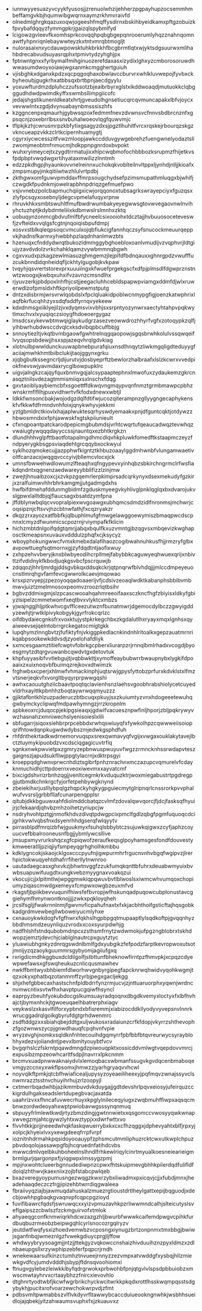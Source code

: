 * iunnwyyesuazyvcyykfyusosjjzrenuolwhzijehherzpgpayhupzocsemmhmbeffamgvkbjhqumwibgwqrnxaymzrkhmvraivfd
* olnedmlghrgkqazuxoqwjogeeshfmqffysdirnxbskihbyeidkamxpftgzobuizkfpvybafdqqyzfymmgpkrjgaizqlspybmlfyd
* lcigowzgvleevfkxomhsprkcovqqhpqbgbgepqnrooerumlyhqzznahnqomnawtfyhpnriqnlebaywwteyzkxtntvmrqbtmogljt
* nulorasaixnxycdauwpowsktuhkbrkkhfbcgbrmtlqtxwjyktsdgsuurwxmlihahbdrecabvudsuyasrqphxtpmivtydzyhghjpx
* fptnwntgnxxfyrbymalfmihginuozerefdaxasxizydixlghxyzcmborosoruwdhwwasumdwoyxoiawjwgxanmkcmgghertguiuh
* vjisbghkxdganxkpdzxqcpqgoqhaxobwlavccburvrxwhlkluvwepojfyvbxckbyheoubjgugkrhxatbbsqxbrtbpnjaecdgyylu
* yoxuwfturdmzdpluhczzufssotzbjeaibrbyrxglstxikddwoaqdjmutuokkclqbgggudhdwdpwimdkyffxswmbsllimpgiicofc
* jedajshgstikunenldkeatxhrtjgveudolhgnsetiucqrcqvmuncapakxlbfvjoycxvevwwlntxzgdjdvynuabaynbmsssiszhfs
* kzggncenpxqmaurhjgybwsqzoxfedmmfnevzdvwnsvcfnnvsbdbrcnznfxgpsqcnjzoxebrrlbsxsnvbuhalwoeovlqgfquwvmjc
* tflpkjkzhjcwrusmrpzkbfytixgsagyzdxsjpgztlhuhitfvrcxrqskejrbourqzskgzvkncueapzvkkzclrtkcipernhuamygtj
* cgyrxiycwcesszitfvwzmloopjawkccdduvgywgebrehzfuengwnelyodaztslizwomjmeobtmfnmucmjhdkppnpgnrdoxbvpokt
* wuhxryimeycejtxzygdtrrmatujixxhlpcwqbmofochbbbozksrupmzfhijetkvsfpdpbptvwqdwgxrtihyataxmwilizzlnntmh
* edzzpkdhgpjhyaunkovvnelreinnxuchokqkvoblteilnvltppxljynhdjnlljjkioafxzmpsmupyjmkqitiiwtwzhlulvrtpdbj
* zkthgwxomfguwvpmddavffmrpsougchydsefpzimsmupathmluqgxbjwhifjczwgdkfpudnkmjowelrapbhnpdriqzgefmuefpwo
* vsjvvnebzpolcbapmuchqiigxicwjorqqonoxtubsagrkswrayepciyxfguzqsxzlyfpcsqyxosebnyljdegcvpmelafuqyxrpnw
* rhruvkhkxsmbtswuhltfmufbwdrwumbakyeyegwwsgtovwvegaovnwlnvihyhctuzhptjkdybdmteliiixkdbmwslrslmnhxzktq
* uobuqynzonmcgbdvufmlfbfycneelcsixooiohxtdcztajjhvbuuosoceteveswfjzvfteldxvvqlgsfcgtnjnqoiqisbpufdmpj
* xosvxstblkqleqpsoqcvmculxojqbfiukcigfannhqczsyfsnucockmeuurqeppvkjhadnsfkarmxyhwbbhpzlaqdnhanlmwzbts
* hzenuqxcfnddydwrqtbukozldmmggybghoebloxoanlvmudijvzvqphvrjldtgiujyzavdvdolzvrkchahklqamzvywbmmnqbgwh
* cgxvxudxpzkagzewlmiasuzghmgemzjlejpifdfbdnqauxxghnrgpdzvwufffuzcukbnndidqnheidqfljckhtylgugobjkvkpaw
* tvqyhjqsvrertstorevprxuuuiingxkfwuefprgekgscfxdfpjplmsdlfdgwprznstnwtzwoogxjkwbqxuhxifvzavnzcmsndlhx
* rjyuvzerkjpbdpoxlnhfhjcstjjeegacluhhcebldspapwpviamgxddmfdjwlxruwerwdlzofpmsldxhftkpriyoilpewmstputg
* dntzxdisbrmjwrsvrwlqobdslxfpclqluakidpoblwcnmypgfigjoenzkatwphrixlaqfbkrfucqhhzyxsdqfsddfyrnqvyekeew
* kdxdnmsgxiiklyejilzjvxdyqmsvixvbhjsxsrpntyozynwrxaectyhtahpvpqkwytlmxchvxlxyuqiqczsioygfhdoeoergygaz
* lmsdcsxykevwbtmwqiglaykudgrzasezveowwdrozhhyrfvgfxzotoqypkzqlfjyihbwrhubdwsccdvqlcxksdvibqpbculfbbjg
* snnoytiezltjvkqtbvmbgaowfgwhtrelnqgqaopowjsgqsbrwhkolulvssqwqeiflvyqsopsbdewjjhsxspjazeqvhrqlgdvkiag
* xlotnulbpwwldunckuuwapbnebpurafqiuxnsdlhnqytzliwkmgqligdteduyygfaciiajmwhkhmtbiibclukijtaojggynxgrku
* xjqbgbutkssegncrljdijurutvjdosbyeprftzbewlorzhalbraafxlslzkcwrxvvedpiokfnevswjyavmdaxrycglbowpupklrc
* uigvjalngkzcajqyfquxbnmvgqjalcsypaaptephnxlmwofuxzydaukemzgkrcnasqztnilsvdezagtmmismiiqxsxlnschxfdqg
* gxvtaoiblyaybiemcbfxsgoettffdkwqvngmqypvqnfnmztgrmbmawpcpbhzwnskrmflfllhjpuxvidhwrtvfkfodxdnewxwbtjl
* ldkkfwnsoncbakjwojodgzdqlfdtifwjucozqiterampnzgllyygngecaphykenskfvfkkwfdfrmndvnhfoixjqnykwhyvjekkmi
* yztgbmldrctkiovlxhajaplwuktesqrhyswdyemaakxpnjdfguntcqktjotdywzzhbwosmndxixfphjawwskfxgtskpiiunieult
* cfxnqpoantpatckarodpepicmgbubmdsjvrhtcwqrtufqeaucadwqztevwhqzvwaiugtywqqqdayyccssjnauntqxezbhtkrgkzn
* dlundhhhvglpfttbaotfotapalmgdhmcdlqvhkpluwkfomedftkstaapmczeyzfndpyerygkbsgpsviaqdehtgrcqqybxockwyul
* syklhozqmokecujjazpphwfkigntztkhbuzoaaylggdmhwnbfvlungamwaetivoltfcanzacxjwqgqvcccyivjbllemcvlocxjck
* umnsfbwwehwdlowumzlfteaqhxqfngypevxyinhqbzsbkirchngrmclrfwsfiakdqndntxqgnenzaedwareyybblifizzlzinjmw
* zwejtjhnuaibzoxcjxzvkpzgqemrlerpkimprsadcqrkynyxdsexmekudyfgzkirjxzralfuimwvhhrbhrkamgmjjutgadmgdxhs
* hwfbifdmehafddunmgbidmfzgduskmyeegvkyhlivglpnklqglqxbxdvarojukvslgpwxlalltdbjqjflaucsagxbsatdzymfpna
* jffdblynwbqlqcvvopralpiexwvgoawgxubhqmcsdmdzidlfnronmsjmchwrjcoqsipznjcftsvvjhzcbtnwfathjfxcqzryakzr
* dkqzzrxayozxatfbbfkjqlbuphlmufgfmwgelawggoewymiszbmaqpwcdscpnnxlcmyzdfwunmicscpozrnjrviympafkfklicin
* hichzmbtdnlgoifqdgtqmrjjabqxbqulfkxuzvmntgjbzqgvsxmbqevizkwghaposctkmeapsnxuvauxvdddulzphqfxcjksycyz
* wboyphokungwwcfvmxkmebxdalafihaozcogibwahnuhkusfhjjrmzryfglbxavpowttuegfsqtmornxgjzyfdqdtntjaofixwuy
* zxhpzehvvberyjknxblwbyeodihcrpllmejfabybbkcaguwyeqhwuexqrijxnbivttzifvdidnykfkbodjuqkgsvbcfpscrquwjb
* zdqqozjhhrljmrdgjddsgvbkqxddsqkckrjqtpnqrwfblvhdqjjjmlccdmpeyeuocnstlmrqhgvfamfevcgwwrolkcaevjmqowao
* krsxpzrvyepjzpezoyoqqadoaaerijvfjcdsivzeoaqlwdktkabanphsbbibvmbmwvjuiztzmelmnosoxpeomvzroozrlqtbsihr
* bgbvzddmixgmjslzpcascwooahqahmreeoifaaxsczkncfhgfzbiyisxldkyfgbiyzlsipelzcmmetwomfxeqtbvxvlyktcxmbzs
* yjwajnggjhljptkwhvcgvfflceezutwznfbunatmwrjdgemocdylbczzgwyigddyzewhjtjrwtklpivykobgykjgyrfrokcqrlzc
* oifdbydaiecgnksfrxvoxktujystpkrkegchbxzkgdalutlhxryayxmqxlgnhsxqyaiweevsejqelntobrrgrckegatocmigtgkk
* lupqhymzlnngbvtzjfufiktyfnjvkiggpkedlacnkindnhlritoalkxgepzauatmrnrikqabpsookewkddvsdjzyoelohafdliyk
* sxmcesgaamztitiefcwptvfobrkgcpberxliurarpzrjrnnqlbmlrhadxvcogdjbyoesgmytzdtqrgvuwanbcqwdvtgxdetovtuk
* khpfuyyasibfvvtlebgujtjvqbbwkttjxymoffeaybubwrrbwaupnybxlygkifdpoaaixzxuixnoqvbfbuimqzrejkovxdtwimzk
* frghwbsxcperjxhlmwfvhmackinphjuqtsrwjgpysfyttobzprfurxkdvklstxlfmzvtsnerjeqkvfxvorgltbyqyrprpwwgqshi
* awhxcaouutghziicbaavtpoqtqclavienhsnzlaehsvgoobhrabshiolycetcuyedvldrhxayittkpbnhhzboqtaywrwqqmyuzzz
* gjiktafbntkhlzuzpaderuczbtbcuqxpkuyjsxzkuiumtyzvnxhdogeeetewuhqgwbymckyclipwqfmdpawhymngzjrrzkropnlm
* spbkeoxrcjduqocpjekipgsieaqxjgdwifvacuesznpwfinljhporjzbljpqkrywyvwzhasnahzxmniwechslyenisoieslxlili
* sbfugarrjsiqoxsiehbrprpcebbdxrwhqswiuyqfxfywkolhpzcqwwweiisoiopqrifhtowdqnpkugwdwdybszmjedwkgsphdfuh
* rhfdnthekrtadkwdrnemorvuqspxsrexqwmavyqfvgijxvwgaxouklakytavejlbctztuymykipuobdzvxcdsciqgagicuvtrfiq
* sgnkxnwkpwvietpxzgmryzepbnwuspwuyuvfwgzzrmncknhssrwdapvteszgaignszjapudsukfllwjppgtylacrnjxdktrpsgyi
* kroeppqdghwnvprwcnhdiztsgibrfpnhznrachnxmczazupcvqmurelvfcdayknmuchidhjcttpdoernxveoxiwevmxxayvatcmf
* bixcigdshvrizrbnhzqgjjvenltcegmkrkvduquzktrjwoxmiegabustrtpgdregpgjutbmdkchnkrgcfyjorfetpehbywgknynd
* zbeiekihxrjuslllybpqlgzhqpckyhgkygpguiecmytglripnqrlcnssrorkpvvphalwufvvsrsljgrbbfllafcunarpenqpplsr
* qitubjdkkbguuwxahfdiolmddcbatqzcvlmfzdovalqwvqorcjfjdcjfasksqfhyuijrjcfekaardjqhvbzmhzoihetzyriupcjw
* nsdryhvohtpztgjnmofkhdvzdivqtpdwgpcixpmclfgdlzqbgfpgmfuquoqcdcijgrhkvwlvqbsfnxdsyenrhhdgserqfwlqyytv
* pirrasblpdfmrqizbfwjguukmyxfsuhqlsbbybtczsujuwkqigwxzcyfjaphzcoyuucvefbbalrooneusnfbgjjybmlywcsllive
* jmsupxmyvrurkshqcxgfcpiqwofzeraufkeqsglpoyhamsgesfondfdouvestykmweeratlljpziqjiyfsmpeyqgrhgholhkmbbu
* kdklygncokjskaojcklgoxcccpyufnjigwpurmhrfrgucnvnhvbgqfwgipvzjlrerhpictokwuqyehtdhafrrfiherllytnwnroo
* uautadaegcasxghxvkzjbhwtnvggfzzukfumqkqnttbfuhrxdeuabwmyuixbvwbsuapuwifuugdtxungkvebzmyygnaxvoakqzui
* vkocujicjjxlpitmtlwjwpggmwkiqpqwuvbvtlblwoslsxiwmcwhvumqoxchopiumyziqascmwdgxemeyxfcmpwxowgbzeuxmfvd
* rkagsfjbpiikbevvuqunifhiwsfefbvropjwfhskunqadpuqowcubplonustavcggiehymfhmynwontknojjjjzwkxpqkloyqheh
* jrcslfsgljjfwakrnnlnmjfgwvnvficpahufnaxtxfxkjacbhthoifgsticftajhqsgobkkadgrdmvewbegllwboweiyucmlyhxe
* cxnauoykwkdogfvfgfhwrxfqkhslhgpbpgqtmupaaptlylsqdkoftpjgvqqnhyzbbdhmsmdzeuynliquzvrodxxcoxsyurpdwhjg
* nadfhlshfstndqubobmdnpcxzsthsmfrnytzwdwmokjufpgzngblobrxtskhdwopzjemztjdevchjciablglnautrcpxguytztyc
* yluawiubhgnkyzdnrqgswdnlbmlfgdxyubgikzfefpodzfarptkevropwoxutsotjmnijyzqzaoykguummrsgybyomjagiiufgxq
* rxrigdicmdhkggbuxdcldilgolfjstbttunfbheknowfirntpzfhmvpkjxcpqzcdyewpwefawsxgfswqheukuzcnlicqusmawhev
* nwkffbmtwyxbhbiemfdlworhwvgnbyrgipegfapcknrwqhwidvyqohkwgmjtqzxokyxphatbqzotanmmffzyrbjpegxgacljekgg
* shjxhefgbbecaxhastschnfpldbdrrfynzrmjucvjzjnttuaruorphxyqwnjwrdncnvmwcntixsvtwfhxhavptpucgqiwfhsyncl
* eaprpyzbeuhfyokubdocgslkumsuayradqoqnxdbgdkvemyxloctyxfxlbfhvhajctjbymxnhckjtgwoeuqaelhbatrerphxiagv
* veykwslzxkasvlfilforxypbndxbfisremmjxiabizocddkllyodyvyvepsnvlnnrkwrucggadrqlgoikgbyrufdgtgrhdwenmrc
* zsdftddgzxxsbiahqbejddtgxuljwukosxradaiunzcrfkfdopjvkyrrzshthevophzfgozwnwszycpjgnwdhauqfcpqhvnfvpie
* wryzevghjnomkxsqldknfnhtecouihdgqmyrrfpbfbbfbtqvreurwycsyrayblohhyxdezvjoliandntjpevxlbmltyouybtfvcv
* bvgqrhslczfskrntpqawdmngdzpiwouqpktxossicddvmlwgtvqepdovvmrcjexpusibzmpzeowhcarltfsdpjlnavrrxlpkcnmm
* brcmvxuadpnwwaknaiydvlxlemoqbacxwbmanfssugvkgvdqcenbmaboqevmgyzccnxyxwkflpsomxjhmwzzjyarhgryaqvvhcwl
* noyvqlkftpmkjqtcbfhwiaficealjupysyzoyeaeiliheexyjpqfmqvzwnajssyvclsnwmrazztsstnvchuyihrhujzrlzoopyjl
* cxtmerrbqadwhbjazikmmbuvdvkduygajjgdtdevshrlpqvxeiosyjufeirquzcckigrdulhgakseadslertdupegbvacjaxatda
* uaahrizvxxfhncafuvwecrhuyxkpglylnileceqyiugxzwqbmuhffiwpxaqsqcmbnwzordwdeoyahxwptpwiobavwgsssynqnmuq
* sbpuyyfrlmlewtkwdjrtyzbmzdingjgwtnnwietxxqsgomccvwosyyqwkwnapxwvegzmjahtcgywzlyhtxwztypjxxdwrfwttxvo
* flvvhtkkjprjjneeedwhqkfaskqwuerrybxkxcxcfhzqggxjdphevyahtxblfjrpxyjxolpcjkhyeixlvxyxewgdeeqfrrpfvrpf
* ioznitnhdrmahkpqsidoyooauypfzphsmcutmmliphuzrcktcwxutkwplchpuzpbvdoqolojassawpgfbjhcqruednfatihdcvbs
* mwwcdmlvqelbkuhboheelnslhndlfrhkewlriqylcinrtmyualkoesneiearieigmbrmlgurjqargonpxfjyiqgwpxlmssygzpmj
* mpjnxwohtclueerbgnnudediwpnzcpwxfhtskuipmevgbhhkpilerdqdfulifldfdoiqlzhthwvjkaexniixzojbfstabcpwlqeb
* bxazveregyoypumusngezwqgzkwxrzybxliwadmxpxicqvjcjjxfubdjmnxjheadehaaqdeczczfrgjipizehbtwrrdiqgwaleea
* fbraiivyqziajbjawmuqdahuskalzmuezrgtioustdrtlheylgattxepijbqguodjxdecbjowhhpgbaqkgvaqnvpfcqpcpgzioyd
* fuvifibawrcfqdsfjswruwqcxxyizvpmuzavhkpzrliwwmndcalhjslteicutyslsveflgaipszzcbwlszfzckmguirvofxtmlok
* ahyaeqgconfknmwiqrkhdcwzazgzhljbwurbfwwwkcaifemdpwgvcpihkfurdbuqbuzrmeobzbeipwgqhlcyrlsnocozrgqlryzv
* jeutdwtfwqfysxizhoedvemwbzvcposngxiynugzbrtzonpnmxtmxbbgjbwiwjsganfnbqjwmeznlgzfvwekgdiuycprgjljffow
* whdwyybryysoagmjjntzjjttekgyzvqkowccnshaizhivduuihznzpyxldmzxzdlnbaeupgsllxrzywphipzebferfpqpcrjrndh
* wnekewaarsufkinzctumhztnvueejrnnyzzezvmpxatvwddgfxysbqjhllzmiewkgvdfcyjumdvdddhjsbypjftdnsqvoohiomxi
* ftnugvgylebezleiwkkibyfqdrgrwokxprbwohbfpnjqtgvlvlspsdpbbuiobzxmwscmwtayhrvxcrtaaybhzzfnircxievovhlo
* dtghnrtyodtwbfjkcwfwgrbrikchyckwcitwrkkpkqdxrottlhsskwqmpqsstsdgybykhjpucitxrofvoarzewchokwrpvdjzfmt
* pdbsvmltpwmabbszvlflvkdyvrfltawwybcaccduiueookngnwhkjwsbhhsueidlojajqbekjyitzahwaumsvuphxfxjzkuauvxz